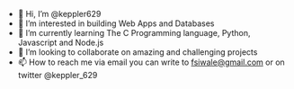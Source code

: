 - 👋 Hi, I’m @keppler629
- 👀 I’m interested in building Web Apps and Databases
- 🌱 I’m currently learning The C Programming language, Python, Javascript and Node.js
- 💞️ I’m looking to collaborate on amazing and challenging projects
- 📫 How to reach me via email you can write to fsiwale@gmail.com or on twitter @keppler_629

<!---
keppler629/keppler629 is a ✨ special ✨ repository because its `README.md` (this file) appears on your GitHub profile.
You can click the Preview link to take a look at your changes.
--->
